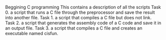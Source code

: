 Beggining C programming
This contains a description of all the scripts
Task 0. a script that runs a C file through the preprocessor and save the result into another file.
Task 1. a script that compiles a C file but does not link.
Task 2. a script that generates the assembly code of a C code and save it in an output file.
Task 3. a script that compiles a C file and creates an executable named cisfun.
